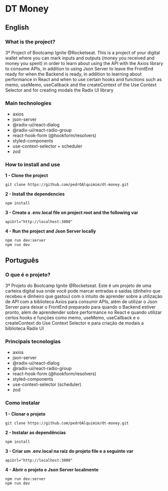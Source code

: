# DT Money

## English

### What is the project?

3º Project of Bootcamp Ignite @Rocketseat. This is a project of your digital wallet where you can mark inputs and outputs (money you received and money you spent) in order to learn about using the API with the Axios library to consume APIs, in addition to using Json Server to leave the FrontEnd ready for when the Backend is ready, in addition to learning about performance in React and when to use certain hooks and functions such as memo, useMemo, useCallback and the createContext of the Use Context Selector and for creating modals the Radix UI library

### Main technologies

- axios
- json-server
- @radix-ui/react-dialog
- @radix-ui/react-radio-group
- react-hook-form (@hookform/resolvers)
- styled-components
- use-context-selector + scheduler
- zod

### How to install and use

**1 - Clone the project**

```npm
git clone https://github.com/pedrOAlquimim/dt-money.git
```

**2 - Install the dependencies**

```npm
npm install
```

**3 - Create a .env.local file on project root and the following var**

```.env
apiUrl="http://localhost:3000"
```

**4 - Run the project and Json Server locally**

```npm
npm run dev:server
npm run dev
```

## Português

### O que é o projeto?

3º Projeto do Bootcamp Ignite @Rocketseat. Este é um projeto de uma carteira digital sua onde você pode marcar entradas e saídas (dinheiro que recebeu e dinheiro que gastou) com o intuito de aprender sobre a utilização de API com a biblioteca Axios para consumir APIs, além de utilizar o Json Server para deixar o FrontEnd preparado para quando o Backend estiver pronto, além de aprendender sobre performance no React e quando utilizar certos hooks e funções como memo, useMemo, useCallback e o createContext do Use Context Selector e para criação de modais a biblioteca Radix UI

### Principais tecnologias

- axios
- json-server
- @radix-ui/react-dialog
- @radix-ui/react-radio-group
- react-hook-form (@hookform/resolvers)
- styled-components
- use-context-selector (scheduler)
- zod

### Como instalar

**1 - Clonar o projeto**

```npm
git clone https://github.com/pedrOAlquimim/dt-money.git
```

**2 - Instalar as dependências**

```npm
npm install
```

**3 - Criar um .env.local na raiz do projeto file e a seguinte var**

```.env
apiUrl="http://localhost:3000"
```

**4 - Abrir o projeto e Json Server localmente**

```npm
npm run dev:server
npm run dev
```
